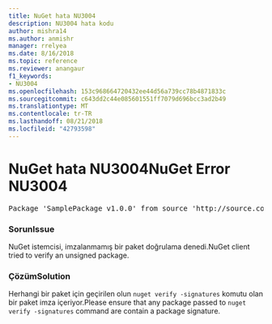 ```yaml
---
title: NuGet hata NU3004
description: NU3004 hata kodu
author: mishra14
ms.author: anmishr
manager: rrelyea
ms.date: 8/16/2018
ms.topic: reference
ms.reviewer: anangaur
f1_keywords:
- NU3004
ms.openlocfilehash: 153c968664720432ee44d56a739cc78b4871833c
ms.sourcegitcommit: c643dd2c44e085601551ff7079d696bcc3ad2b49
ms.translationtype: MT
ms.contentlocale: tr-TR
ms.lasthandoff: 08/21/2018
ms.locfileid: "42793598"
---
```

# <a name="nuget-error-nu3004"></a><span data-ttu-id="0830f-103">NuGet hata NU3004</span><span class="sxs-lookup"><span data-stu-id="0830f-103">NuGet Error NU3004</span></span>

<pre>Package 'SamplePackage v1.0.0' from source 'http://source.com/index.json': The package is not signed.</pre>

### <a name="issue"></a><span data-ttu-id="0830f-104">Sorun</span><span class="sxs-lookup"><span data-stu-id="0830f-104">Issue</span></span>

<span data-ttu-id="0830f-105">NuGet istemcisi, imzalanmamış bir paket doğrulama denedi.</span><span class="sxs-lookup"><span data-stu-id="0830f-105">NuGet client tried to verify an unsigned package.</span></span>


### <a name="solution"></a><span data-ttu-id="0830f-106">Çözüm</span><span class="sxs-lookup"><span data-stu-id="0830f-106">Solution</span></span>

<span data-ttu-id="0830f-107">Herhangi bir paket için geçirilen olun `nuget verify -signatures` komutu olan bir paket imza içeriyor.</span><span class="sxs-lookup"><span data-stu-id="0830f-107">Please ensure that any package passed to `nuget verify -signatures` command are contain a package signature.</span></span>


